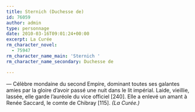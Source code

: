 ```yaml
---
title: Sternich (Duchesse de)
id: 76059
author: admin
type: personnage
date: 2010-03-16T09:01:24+00:00
excerpt: La Curée
rm_character_novel:
  - 75947
rm_character_name_main: 'Sternich '
rm_character_name_secondary: Duchesse de

---
```

— Célèbre mondaine du second Empire, dominant toutes ses galantes amies par la gloire d&rsquo;avoir passé une nuit dans le lit impérial. Laide, vieillie, lassée, elle garde l&rsquo;auréole du vice officiel [240]. Elle a enlevé un amant à Renée Saccard, le comte de Chibray [115]. _(La Curée.)_